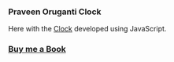 ### Praveen Oruganti Clock

Here with the [Clock](https://praveenorugantitech.github.io/praveenorugantitech-javascript/0_Projects/praveenorugantitech-clock) developed using JavaScript.

### [Buy me a Book](https://www.buymeacoffee.com/praveenoruganti)

